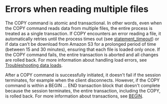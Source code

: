 # Errors when reading multiple files<a name="copy-usage_notes-multiple-files"></a>

The COPY command is atomic and transactional\. In other words, even when the COPY command reads data from multiple files, the entire process is treated as a single transaction\. If COPY encounters an error reading a file, it automatically retries until the process times out \(see [statement\_timeout](r_statement_timeout.md)\) or if data can't be download from Amazon S3 for a prolonged period of time \(between 15 and 30 minutes\), ensuring that each file is loaded only once\. If the COPY command fails, the entire transaction is aborted and all changes are rolled back\. For more information about handling load errors, see [Troubleshooting data loads](t_Troubleshooting_load_errors.md)\. 

After a COPY command is successfully initiated, it doesn't fail if the session terminates, for example when the client disconnects\. However, if the COPY command is within a BEGIN … END transaction block that doesn't complete because the session terminates, the entire transaction, including the COPY, is rolled back\. For more information about transactions, see [BEGIN](r_BEGIN.md)\.